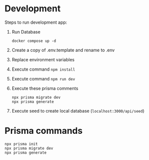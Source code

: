 # Development

Steps to run development app:

1. Run Database

   ```
   docker compose up -d
   ```

2. Create a copy of .env.template and rename to .env
3. Replace environment variables
4. Execute command `npm install`
5. Execute command `npm run dev`
6. Execute these prisma comments
   ```
   npx prisma migrate dev
   npx prisma generate
   ```
7. Execute seed to create local database (`localhost:3000/api/seed`)

# Prisma commands

```
npx prisma init
npx prisma migrate dev
npx prisma generate
```
